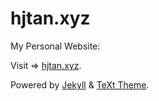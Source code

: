 # hjtan.xyz

My Personal Website:

Visit => [hjtan.xyz](https://hjtan.xyz).

Powered by [Jekyll](http://jekyllrb.com/) & [TeXt Theme](https://github.com/kitian616/jekyll-TeXt-theme).